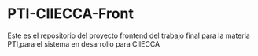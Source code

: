 # PTI-CIIECCA-Front
Este es el repositorio del proyecto frontend del trabajo final para la materia PTI,para el sistema en desarrollo para CIIECCA
